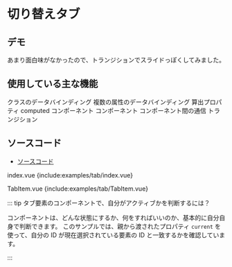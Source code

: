 # 切り替えタブ

## デモ

<client-only>
<demo-block>
  <examples-tab-index/>
</demo-block>
</client-only>

あまり面白味がなかったので、トランジションでスライドっぽくしてみました。

## 使用している主な機能

<page-info page="62">クラスのデータバインディング</page-info>
<page-info page="64">複数の属性のデータバインディング</page-info>
<page-info page="120">算出プロパティ computed</page-info>
<page-info page="146">コンポーネント</page-info>
<page-info page="153">コンポーネント コンポーネント間の通信</page-info>
<page-info page="194">トランジション</page-info>

## ソースコード

- [ソースコード](https://github.com/mio3io/cr-vue/tree/master/docs/.vuepress/components/examples/tab)

<code-caption>index.vue</code-caption>
{include:examples/tab/index.vue}

<code-caption>TabItem.vue</code-caption>
{include:examples/tab/TabItem.vue}

::: tip タブ要素のコンポーネントで、自分がアクティブかを判断するには？

コンポーネントは、どんな状態にするか、何をすればいいのか、基本的に自分自身で判断できます。
このサンプルでは、親から渡されたプロパティ `current` を使って、自分の ID が現在選択されている要素の ID と一致するかを確認しています。

:::
